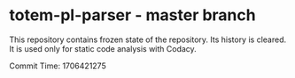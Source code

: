 # totem-pl-parser - master branch

This repository contains frozen state of the repository.
Its history is cleared. It is used only for static code
analysis with Codacy.

Commit Time: 1706421275